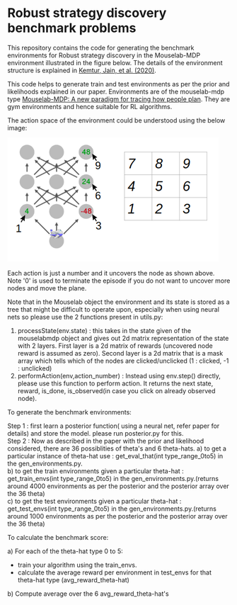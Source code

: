 # Robust strategy discovery benchmark problems

This repository contains the code for generating the benchmark environments for Robust strategy discovery in the Mouselab-MDP environment illustrated in the figure below. The details of the environment structure is explained in [Kemtur, Jain, et al. (2020)](https://www.researchgate.net/publication/341251182_Leveraging_Machine_Learning_to_Automatically_Derive_Robust_Planning_Strategies_from_Biased_Models_of_the_Environment/).

This code helps to generate train and test environments as per the prior and likelihoods explained in our paper. Environments are of the mouselab-mdp type [Mouselab-MDP: A new paradigm for tracing how people plan](https://osf.io/7wcya). They are gym environments and hence suitable for RL algorithms.

The action space of the environment could be understood using the below image:

![Image of action_space](https://github.com/anirudhk686/Robust_strategy_discovery_mouselab-mdp_benchmark/blob/master/action_space.png)

Each action is just a number and it uncovers the node as shown above. Note '0' is used to terminate the episode if you do not want to uncover more nodes and move the plane.

Note that in the Mouselab object the environment and its state is stored as a tree that might be difficult to operate upon, especially when using neural nets so please use the 2 functions present in utils.py:

1) processState(env.state) : this takes in the state given of the mouselabmdp object and gives out 2d matrix representation of the state with 2 layers. First layer is a 2d matrix of rewards (uncovered node reward is assumed as zero). Second layer is a 2d matrix that is a mask array which tells which of the nodes are clicked/unclicked (1 : clicked, -1 : unclicked)
2) performAction(env,action_number) : Instead using env.step() directly, please use this function to perform action. It returns the next state, reward, is_done, is_observed(in case you click on already observed node).


To generate the benchmark environments:

Step 1 : first learn a posterior function( using a neural net, refer paper for details) and store the model. please run posterior.py for this.\
Step 2 : Now as described in the paper with the prior and likelihood considered, there are 36 possiblities of theta's and 6 theta-hats. 
a) to get a particular instance of theta-hat use : get_eval_that(int type_range_0to5) in the gen_environments.py.\
b) to get the train environments given a particular theta-hat : get_train_envs(int type_range_0to5) in the gen_environments.py.(returns around 4000 environments as per the posterior and the posterior array over the 36 theta)\
c) to get the test environments given a particular theta-hat : get_test_envs(int type_range_0to5) in the gen_environments.py.(returns around 1000 environments as per the posterior and the posterior array over the 36 theta)

To calculate the benchmark score:

a) For each of the theta-hat type 0 to 5:
- train your algorithm using the train_envs.
- calculate the average reward per environment in test_envs for that theta-hat type (avg_reward_theta-hat)

b) Compute average over the 6 avg_reward_theta-hat's 










